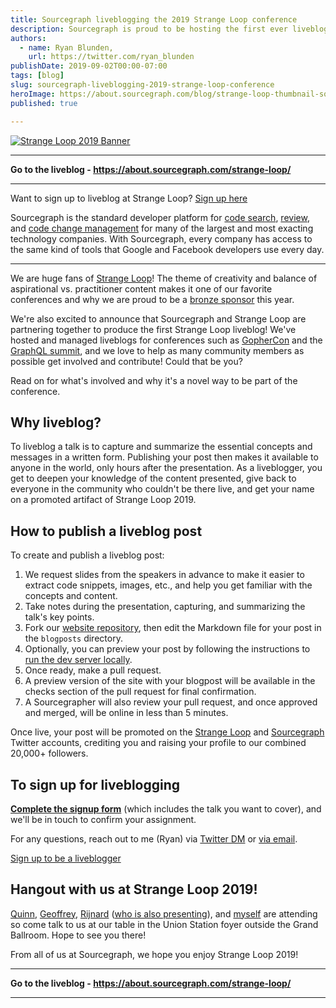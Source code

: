 ```yaml
---
title: Sourcegraph liveblogging the 2019 Strange Loop conference
description: Sourcegraph is proud to be hosting the first ever liveblog for Strange Loop 2019, and we're looking for attendees to help contribute.
authors:
  - name: Ryan Blunden,
    url: https://twitter.com/ryan_blunden
publishDate: 2019-09-02T00:00-07:00
tags: [blog]
slug: sourcegraph-liveblogging-2019-strange-loop-conference
heroImage: https://about.sourcegraph.com/blog/strange-loop-thumbnail-square-v2.jpg
published: true

---
```


<p class="text-center">
  <a href="/strange-loop/" title="Go to the Strange Loop 2019 liveblog">
    <img alt="Strange Loop 2019 Banner" src="/blog/strange-loop-banner-landscape.jpg" />
  </a>
</p>

---

<p class="text-center">
  <strong>Go to the liveblog - <a href="/strange-loop/">https://about.sourcegraph.com/strange-loop/</a></strong>
</p>

---

<div class="alert alert-info text-center">
  Want to sign up to liveblog at Strange Loop?
  <a href="https://forms.gle/egsGKSrapRJkhiWw6" class="btn btn-primary ml-3" rel="nofollow" target="_blank"><i class="fa fa-file-pdf pr-2"></i>Sign up here</a>
</div>

Sourcegraph is the standard developer platform for [code search](/product/code-search-navigation), [review](/product/code-review), and [code change management](/product/code-change-management) for many of the largest and most exacting technology companies. With Sourcegraph, every company has access to the same kind of tools that Google and Facebook developers use every day.

---

We are huge fans of [Strange Loop](https://thestrangeloop.com)! The theme of creativity and balance of aspirational vs. practitioner content makes it one of our favorite conferences and why we are proud to be a [bronze sponsor](https://thestrangeloop.com/sponsors.html) this year.

We're also excited to announce that Sourcegraph and Strange Loop are partnering together to produce the first Strange Loop liveblog! We've hosted and managed liveblogs for conferences such as [GopherCon](/go) and the [GraphQL summit](/graphql), and we love to help as many community members as possible get involved and contribute! Could that be you?

Read on for what's involved and why it's a novel way to be part of the conference.

## Why liveblog?

To liveblog a talk is to capture and summarize the essential concepts and messages in a written form. Publishing your post then makes it available to anyone in the world, only hours after the presentation. As a liveblogger, you get to deepen your knowledge of the content presented, give back to everyone in the community who couldn't be there live, and get your name on a promoted artifact of Strange Loop 2019.

## How to publish a liveblog post

To create and publish a liveblog post:

1. We request slides from the speakers in advance to make it easier to extract code snippets, images, etc., and help you get familiar with the concepts and content.
1. Take notes during the presentation, capturing, and summarizing the talk's key points.
1. Fork our [website repository](https://github.com/sourcegraph/about), then edit the Markdown file for your post in the `blogposts` directory.
1. Optionally, you can preview your post by following the instructions to [run the dev server locally](https://github.com/sourcegraph/about/blob/master/README.md).
1. Once ready, make a pull request.
1. A preview version of the site with your blogpost will be available in the checks section of the pull request for final confirmation.
1. A Sourcegrapher will also review your pull request, and once approved and merged, will be online in less than 5 minutes.

Once live, your post will be promoted on the [Strange Loop](https://twitter.com/strangeloop_stl) and [Sourcegraph](https://twitter.com/sourcegraph) Twitter accounts, crediting you and raising your profile to our combined 20,000+ followers.

## To sign up for liveblogging

**[Complete the signup form](https://forms.gle/egsGKSrapRJkhiWw6)** (which includes the talk you want to cover), and we'll be in touch to confirm your assignment.

For any questions, reach out to me (Ryan) via [Twitter DM](https://twitter.com/ryan_blunden) or [via email](mailto:ryan@sourcegraph.com).

<p class="text-center">
    <a href="https://forms.gle/egsGKSrapRJkhiWw6" class="btn btn-primary ml-3" rel="nofollow" target="_blank">
    <i class="fa fa-file-pdf pr-2"></i>Sign up to be a liveblogger</a>
</p>

## Hangout with us at Strange Loop 2019!

[Quinn](https://twitter.com/sqs), [Geoffrey](https://github.com/ggilmore), [Rijnard](https://twitter.com/rvtond) ([who is also presenting](https://www.thestrangeloop.com/2019/parser-parser-combinators-for-program-transformation.html)), and [myself](https://twitter.com/ryan_blunden) are attending so come talk to us at our table in the Union Station foyer outside the Grand Ballroom. Hope to see you there!

From all of us at Sourcegraph, we hope you enjoy Strange Loop 2019!

---

<p class="text-center">
  <strong>Go to the liveblog - <a href="/strange-loop/">https://about.sourcegraph.com/strange-loop/</a></strong>
</p>

---
